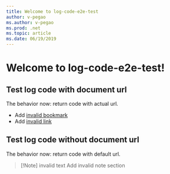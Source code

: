 ```yaml
---
title: Welcome to log-code-e2e-test
author: v-pegao
ms.author: v-pegao
ms.prod: .net
ms.topic: article
ms.date: 06/19/2019
---
```


# Welcome to log-code-e2e-test!

## Test log code with document url

The behavior now: return code with actual url.

- Add [invalid bookmark](non-existent-bookmark-file.md#non-existent-id)
- Add [invalid link](.\non-existent-link-file.md)

## Test log code without document url

The behavior now: return code with default url.

> [!Note]  invalid text
>  Add invalid note section

